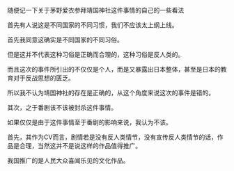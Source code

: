 随便记一下关于茅野爱衣参拜靖国神社这件事情的自己的一些看法



首先有人说这是不同国家的不同习惯，我们不应该太上纲上线。

首先我同意这确实是不同国家的不同习俗。

但是这并不代表这种习俗是正确而合理的，这种习俗是反人类的。

而且这次的事件所引出的不仅仅是个人，而是又暴露出日本整体，甚至是日本的教育对于反战思想的匮乏。

所以我不认为靖国神社的存在是正确的，从这个角度来说这次的事件是错的。



其次，之于番剧该不该被封杀这件事情。

如果仅仅是由于这件事情至于番剧的影响来说，我认为不该。

首先，其作为CV而言，剧情若是没有反人类情节，没有宣传反人类情节的话，作品是合理，当然这并不是说这样的作品值得推广。

我国推广的是人民大众喜闻乐见的文化作品。

